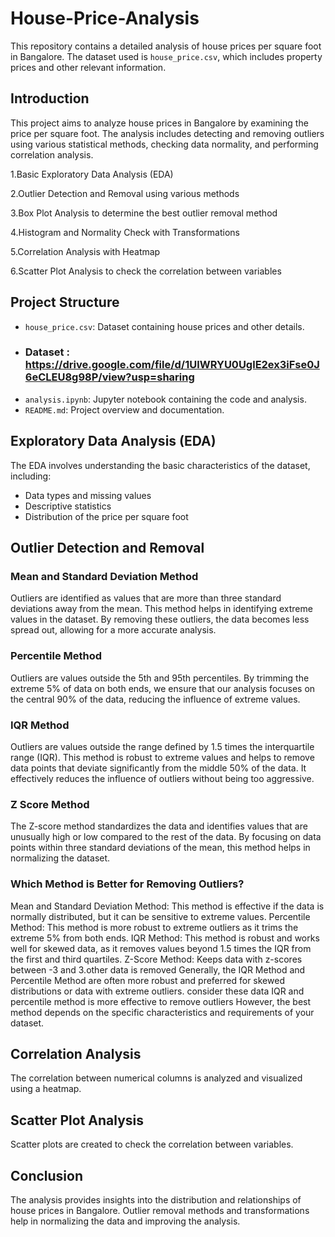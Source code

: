 # House-Price-Analysis
This repository contains a detailed analysis of house prices per square foot in Bangalore. The dataset used is `house_price.csv`, which includes property prices and other relevant information.

## Introduction

This project aims to analyze house prices in Bangalore by examining the price per square foot. The analysis includes detecting and removing outliers using various statistical methods, checking data normality, and performing correlation analysis.

1.Basic Exploratory Data Analysis (EDA)

2.Outlier Detection and Removal using various methods

3.Box Plot Analysis to determine the best outlier removal method

4.Histogram and Normality Check with Transformations

5.Correlation Analysis with Heatmap

6.Scatter Plot Analysis to check the correlation between variables


## Project Structure

- `house_price.csv`: Dataset containing house prices and other details.
- ### Dataset : https://drive.google.com/file/d/1UlWRYU0UglE2ex3iFse0J6eCLEU8g98P/view?usp=sharing
- `analysis.ipynb`: Jupyter notebook containing the code and analysis.
- `README.md`: Project overview and documentation.

## Exploratory Data Analysis (EDA)

The EDA involves understanding the basic characteristics of the dataset, including:

- Data types and missing values
- Descriptive statistics
- Distribution of the price per square foot

## Outlier Detection and Removal

### Mean and Standard Deviation Method

Outliers are identified as values that are more than three standard deviations away from the mean.
This method helps in identifying extreme values in the dataset. By removing these outliers, the data becomes less spread out, allowing for a more accurate analysis.

### Percentile Method
Outliers are values outside the 5th and 95th percentiles.
By trimming the extreme 5% of data on both ends, we ensure that our analysis focuses on the central 90% of the data, reducing the influence of extreme values.


### IQR Method
Outliers are values outside the range defined by 1.5 times the interquartile range (IQR).
This method is robust to extreme values and helps to remove data points that deviate significantly from the middle 50% of the data. It effectively reduces the influence of outliers without being too aggressive.

### Z Score Method
The Z-score method standardizes the data and identifies values that are unusually high or low compared to the rest of the data. By focusing on data points within three standard deviations of the mean, this method helps in normalizing the dataset.

### Which Method is Better for Removing Outliers?
Mean and Standard Deviation Method: This method is effective if the data is normally distributed, but it can be sensitive to extreme values. Percentile Method: This method is more robust to extreme outliers as it trims the extreme 5% from both ends. IQR Method: This method is robust and works well for skewed data, as it removes values beyond 1.5 times the IQR from the first and third quartiles. Z-Score Method: Keeps data with z-scores between -3 and 3.other data is removed Generally, the IQR Method and Percentile Method are often more robust and preferred for skewed distributions or data with extreme outliers. consider these data IQR and percentile method is more effective to remove outliers
However, the best method depends on the specific characteristics and requirements of your dataset.

## Correlation Analysis
The correlation between numerical columns is analyzed and visualized using a heatmap.

## Scatter Plot Analysis
Scatter plots are created to check the correlation between variables.

## Conclusion
The analysis provides insights into the distribution and relationships of house prices in Bangalore. Outlier removal methods and transformations help in normalizing the data and improving the analysis.
